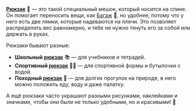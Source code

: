 **[Рюкзак](knapsack.md)** 🎒 — это такой специальный мешок, который носится на спине. Он помогает переносить вещи, как [Багаж](luggage.md) 🧳, но удобнее, потому что у него есть две лямки, которые надеваются на плечи. Это позволяет распределить вес равномерно, и тебе не нужно тянуть его за собой или держать в руках.

Рюкзаки бывают разные:
- **Школьный [рюкзак](knapsack.md)** 📚 — для учебников и тетрадей.
- **Спортивный [рюкзак](knapsack.md)** 🏃‍♂️ — для спортивной формы и бутылочки с водой.
- **Походный [рюкзак](knapsack.md)** 🌲 — для долгих прогулок на природе, в него можно положить еду, воду и даже палатку.

А ещё рюкзаки часто украшают разными рисунками, наклейками и значками, чтобы они были не только удобными, но и красивыми! 🌟
